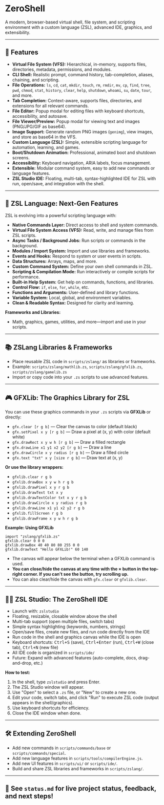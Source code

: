 # ZeroShell

A modern, browser-based virtual shell, file system, and scripting environment with a custom language (ZSL), advanced IDE, graphics, and extensibility.

---

## 🚀 Features

- **Virtual File System (VFS):** Hierarchical, in-memory, supports files, directories, metadata, permissions, and modules.
- **CLI Shell:** Realistic prompt, command history, tab-completion, aliases, chaining, and scripting.
- **File Operations:** `ls`, `cd`, `cat`, `mkdir`, `touch`, `rm`, `rmdir`, `mv`, `cp`, `find`, `tree`, `pwd`, `chmod`, `stat`, `history`, `clear`, `help`, `shutdown`, `whoami`, `su`, `date`, `tour`, and more.
- **Tab Completion:** Context-aware, supports files, directories, and extensions for all relevant commands.
- **File Editor:** Popup modal for editing files with keyboard shortcuts, accessibility, and autosave.
- **File Viewer/Preview:** Popup modal for viewing text and images (PNG/JPG/GIF as base64).
- **Image Support:** Generate random PNG images (`genimg`), view images, and store as base64 in the VFS.
- **Custom Language (ZSL):** Simple, extensible scripting language for automation, learning, and games.
- **Boot/Shutdown Animation:** Professional, animated boot and shutdown screens.
- **Accessibility:** Keyboard navigation, ARIA labels, focus management.
- **Extensible:** Modular command system, easy to add new commands or language features.
- **ZSL Studio IDE:** Floating, multi-tab, syntax-highlighted IDE for ZSL with run, open/save, and integration with the shell.

---

## 📝 ZSL Language: Next-Gen Features

ZSL is evolving into a powerful scripting language with:

- **Native Commands Layer:** Direct access to shell and system commands.
- **Virtual File System Access (VFS):** Read, write, and manage files from ZSL scripts.
- **Async Tasks / Background Jobs:** Run scripts or commands in the background.
- **Modules / Import System:** Import and use libraries and frameworks.
- **Events and Hooks:** Respond to system or user events in scripts.
- **Data Structures:** Arrays, maps, and more.
- **Custom Command System:** Define your own shell commands in ZSL.
- **Scripting & Compilation Mode:** Run interactively or compile scripts for performance.
- **Built-in Help System:** Get help on commands, functions, and libraries.
- **Control Flow:** `if`, `else`, `for`, `while`, etc.
- **Functions and Arguments:** User-defined and library functions.
- **Variable System:** Local, global, and environment variables.
- **Clean & Readable Syntax:** Designed for clarity and learning.

**Frameworks and Libraries:**  
- Math, graphics, games, utilities, and more—import and use in your scripts.

---

## 📚 ZSLang Libraries & Frameworks

- Place reusable ZSL code in `scripts/zslang/` as libraries or frameworks.
- Example: `scripts/zslang/mathlib.zs`, `scripts/zslang/gfxlib.zs`, `scripts/zslang/gamelib.zs`
- Import or copy code into your `.zs` scripts to use advanced features.

---

## 🎮 GFXLib: The Graphics Library for ZSL

You can use these graphics commands in your `.zs` scripts via **GFXLib** or directly:

- `gfx.clear [r g b]` — Clear the canvas to color (default black)
- `gfx.setPixel x y [r g b]` — Draw a pixel at (x, y) with color (default white)
- `gfx.drawRect x y w h [r g b]` — Draw a filled rectangle
- `gfx.drawLine x1 y1 x2 y2 [r g b]` — Draw a line
- `gfx.drawCircle x y radius [r g b]` — Draw a filled circle
- `gfx.text "txt" x y [size r g b]` — Draw text at (x, y)

**Or use the library wrappers:**
- `gfxlib.clear r g b`
- `gfxlib.drawBox x y w h r g b`
- `gfxlib.drawPixel x y r g b`
- `gfxlib.drawText txt x y`
- `gfxlib.drawTextColor txt x y r g b`
- `gfxlib.drawCircle x y radius r g b`
- `gfxlib.drawLine x1 y1 x2 y2 r g b`
- `gfxlib.fillScreen r g b`
- `gfxlib.drawFrame x y w h r g b`

**Example: Using GFXLib**
```
import "zslang/gfxlib.zs"
gfxlib.clear 0 0 0
gfxlib.drawBox 40 40 80 80 255 0 0
gfxlib.drawText "Hello GFXLib!" 60 140
```

- The canvas will appear below the terminal when a GFXLib command is used.
- **You can close/hide the canvas at any time with the × button in the top-right corner. If you can't see the button, try scrolling up.**
- You can also clear/hide the canvas with `gfx.clear` or `gfxlib.clear`.

---

## 🧑‍💻 ZSL Studio: The ZeroShell IDE

- Launch with: `zslstudio`
- Floating, resizable, closable window above the shell
- Multi-tab support (open multiple files, switch tabs)
- Simple syntax highlighting (keywords, numbers, strings)
- Open/save files, create new files, and run code directly from the IDE
- Run code in the shell and graphics canvas while the IDE is open
- Keyboard shortcuts: <kbd>Ctrl+S</kbd> (save), <kbd>Ctrl+Enter</kbd> (run), <kbd>Ctrl+W</kbd> (close tab), <kbd>Ctrl+N</kbd> (new file)
- All IDE code is organized in `scripts/ide/`
- Future: Expand with advanced features (auto-complete, docs, drag-and-drop, etc.)

**How to test:**
1. In the shell, type `zslstudio` and press Enter.
2. The ZSL Studio window will appear.
3. Use "Open" to select a `.zs` file, or "New" to create a new one.
4. Edit your code, switch tabs, and click "Run" to execute ZSL code (output appears in the shell/graphics).
5. Use keyboard shortcuts for efficiency.
6. Close the IDE window when done.

---

## 🛠️ Extending ZeroShell

- Add new commands in `scripts/commands/base` or `scripts/commands/special`.
- Add new language features in `scripts/tools/compilerEngine.js`.
- Add new UI features in `scripts/ui/` or `scripts/ide/`.
- Build and share ZSL libraries and frameworks in `scripts/zslang/`.

---

## 📄 See `status.md` for live project status, feedback, and next steps!
